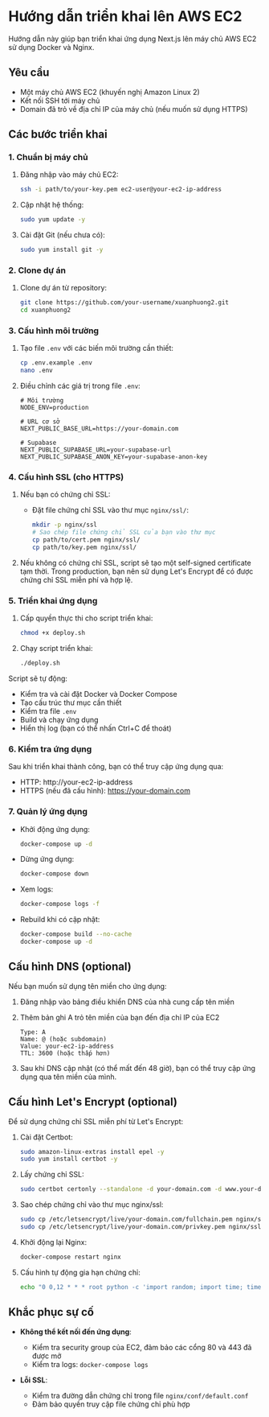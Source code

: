 # Hướng dẫn triển khai lên AWS EC2

Hướng dẫn này giúp bạn triển khai ứng dụng Next.js lên máy chủ AWS EC2 sử dụng Docker và Nginx.

## Yêu cầu

- Một máy chủ AWS EC2 (khuyến nghị Amazon Linux 2)
- Kết nối SSH tới máy chủ
- Domain đã trỏ về địa chỉ IP của máy chủ (nếu muốn sử dụng HTTPS)

## Các bước triển khai

### 1. Chuẩn bị máy chủ

1. Đăng nhập vào máy chủ EC2:
   ```bash
   ssh -i path/to/your-key.pem ec2-user@your-ec2-ip-address
   ```

2. Cập nhật hệ thống:
   ```bash
   sudo yum update -y
   ```

3. Cài đặt Git (nếu chưa có):
   ```bash
   sudo yum install git -y
   ```

### 2. Clone dự án

1. Clone dự án từ repository:
   ```bash
   git clone https://github.com/your-username/xuanphuong2.git
   cd xuanphuong2
   ```

### 3. Cấu hình môi trường

1. Tạo file `.env` với các biến môi trường cần thiết:
   ```bash
   cp .env.example .env
   nano .env
   ```

2. Điều chỉnh các giá trị trong file `.env`:
   ```
   # Môi trường
   NODE_ENV=production
   
   # URL cơ sở
   NEXT_PUBLIC_BASE_URL=https://your-domain.com
   
   # Supabase
   NEXT_PUBLIC_SUPABASE_URL=your-supabase-url
   NEXT_PUBLIC_SUPABASE_ANON_KEY=your-supabase-anon-key
   ```

### 4. Cấu hình SSL (cho HTTPS)

1. Nếu bạn có chứng chỉ SSL:
   - Đặt file chứng chỉ SSL vào thư mục `nginx/ssl/`:
     ```bash
     mkdir -p nginx/ssl
     # Sao chép file chứng chỉ SSL của bạn vào thư mục
     cp path/to/cert.pem nginx/ssl/
     cp path/to/key.pem nginx/ssl/
     ```

2. Nếu không có chứng chỉ SSL, script sẽ tạo một self-signed certificate tạm thời. Trong production, bạn nên sử dụng Let's Encrypt để có được chứng chỉ SSL miễn phí và hợp lệ.

### 5. Triển khai ứng dụng

1. Cấp quyền thực thi cho script triển khai:
   ```bash
   chmod +x deploy.sh
   ```

2. Chạy script triển khai:
   ```bash
   ./deploy.sh
   ```

Script sẽ tự động:
- Kiểm tra và cài đặt Docker và Docker Compose
- Tạo cấu trúc thư mục cần thiết
- Kiểm tra file `.env`
- Build và chạy ứng dụng
- Hiển thị log (bạn có thể nhấn Ctrl+C để thoát)

### 6. Kiểm tra ứng dụng

Sau khi triển khai thành công, bạn có thể truy cập ứng dụng qua:
- HTTP: http://your-ec2-ip-address
- HTTPS (nếu đã cấu hình): https://your-domain.com

### 7. Quản lý ứng dụng

- Khởi động ứng dụng:
  ```bash
  docker-compose up -d
  ```

- Dừng ứng dụng:
  ```bash
  docker-compose down
  ```

- Xem logs:
  ```bash
  docker-compose logs -f
  ```

- Rebuild khi có cập nhật:
  ```bash
  docker-compose build --no-cache
  docker-compose up -d
  ```

## Cấu hình DNS (optional)

Nếu bạn muốn sử dụng tên miền cho ứng dụng:

1. Đăng nhập vào bảng điều khiển DNS của nhà cung cấp tên miền
2. Thêm bản ghi A trỏ tên miền của bạn đến địa chỉ IP của EC2
   ```
   Type: A
   Name: @ (hoặc subdomain)
   Value: your-ec2-ip-address
   TTL: 3600 (hoặc thấp hơn)
   ```

3. Sau khi DNS cập nhật (có thể mất đến 48 giờ), bạn có thể truy cập ứng dụng qua tên miền của mình.

## Cấu hình Let's Encrypt (optional)

Để sử dụng chứng chỉ SSL miễn phí từ Let's Encrypt:

1. Cài đặt Certbot:
   ```bash
   sudo amazon-linux-extras install epel -y
   sudo yum install certbot -y
   ```

2. Lấy chứng chỉ SSL:
   ```bash
   sudo certbot certonly --standalone -d your-domain.com -d www.your-domain.com
   ```

3. Sao chép chứng chỉ vào thư mục nginx/ssl:
   ```bash
   sudo cp /etc/letsencrypt/live/your-domain.com/fullchain.pem nginx/ssl/cert.pem
   sudo cp /etc/letsencrypt/live/your-domain.com/privkey.pem nginx/ssl/key.pem
   ```

4. Khởi động lại Nginx:
   ```bash
   docker-compose restart nginx
   ```

5. Cấu hình tự động gia hạn chứng chỉ:
   ```bash
   echo "0 0,12 * * * root python -c 'import random; import time; time.sleep(random.random() * 3600)' && certbot renew -q" | sudo tee -a /etc/crontab > /dev/null
   ```

## Khắc phục sự cố

- **Không thể kết nối đến ứng dụng**:
  - Kiểm tra security group của EC2, đảm bảo các cổng 80 và 443 đã được mở
  - Kiểm tra logs: `docker-compose logs`

- **Lỗi SSL**:
  - Kiểm tra đường dẫn chứng chỉ trong file `nginx/conf/default.conf`
  - Đảm bảo quyền truy cập file chứng chỉ phù hợp 